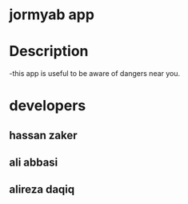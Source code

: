 # jormyab app
# Description
-this app is useful to be aware of dangers near you.
# developers
## hassan zaker
## ali abbasi
## alireza daqiq



